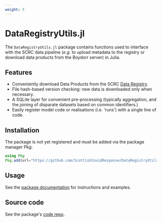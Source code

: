 ```yaml
---
weight: 5
---
```


# DataRegistryUtils.jl

The `DataRegistryUtils.jl` package contains functions used to interface with the SCRC data pipeline (*e.g.* to upload metadata to the registry or download data products from the Boydorr server) in Julia.

## Features
- Conveniently download Data Products from the SCRC [Data Registry](https://data.scrc.uk/).
- File hash-based version checking: new data is downloaded only when necessary.
- A SQLite layer for convenient pre-processing (typically aggregation, and the joining of disparate datasets based on common identifiers.)
- Easily register model code or realisations (i.e. 'runs') with a single line of code.

## Installation

The package is not yet registered and must be added via the package manager Pkg:

``` julia
using Pkg
Pkg.add(url="https://github.com/ScottishCovidResponse/DataRegistryUtils.jl")
```

## Usage

See the [package documentation][docs] for instructions and examples.

## Source code

See the package's [code repo][repo].

[docs]: https://scottishcovidresponse.github.io/DataRegistryUtils.jl/stable/
[repo]: https://github.com/ScottishCovidResponse/DataRegistryUtils.jl
